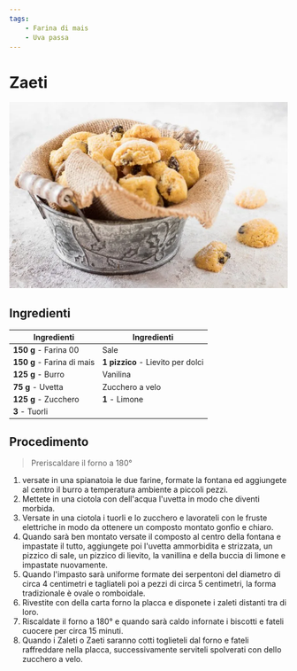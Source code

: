 ```yaml
---
tags:
    - Farina di mais
    - Uva passa
---
```

# Zaeti

![](../img/Zaeti.webp)

## Ingredienti

| Ingredienti                  | Ingredienti             |
| ---------------------------- | ----------------------- |
| **150 g** - Farina 00 | Sale |
| **150 g** - Farina di mais | **1 pizzico** - Lievito per dolci |
| **125 g** - Burro | Vanilina |
| **75 g** - Uvetta | Zucchero a velo |
| **125 g** - Zucchero | **1** - Limone |
| **3** - Tuorli |  |

## Procedimento

> Preriscaldare il forno a 180°

1. versate in una spianatoia le due farine, formate la fontana ed aggiungete al centro il burro a temperatura ambiente a piccoli pezzi. 
1. Mettete in una ciotola con dell'acqua l'uvetta in modo che diventi morbida.
1. Versate in una ciotola i tuorli e lo zucchero e lavorateli con le fruste elettriche in modo da ottenere un composto montato gonfio e chiaro.
1. Quando sarà ben montato versate il composto al centro della fontana e impastate il tutto, aggiungete poi l'uvetta ammorbidita e strizzata, un pizzico di sale, un pizzico di lievito, la vanillina e della buccia di limone e impastate nuovamente.
1. Quando l'impasto sarà uniforme formate dei serpentoni del diametro di circa 4 centimetri e tagliateli poi a pezzi di circa 5 centimetri, la forma tradizionale è ovale o romboidale.
1. Rivestite con della carta forno la placca e disponete i zaleti distanti tra di loro. 
1. Riscaldate il forno a 180° e quando sarà caldo infornate i biscotti e fateli cuocere per circa 15 minuti.
1. Quando i Zaleti o Zaeti saranno cotti toglieteli dal forno e fateli raffreddare nella placca, successivamente serviteli spolverati con dello zucchero a velo. 
